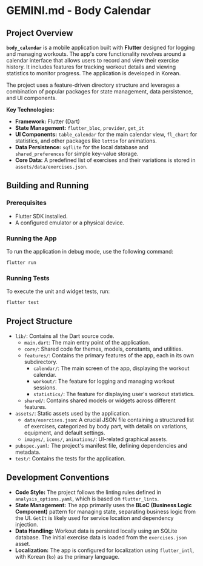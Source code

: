 # GEMINI.md - Body Calendar

## Project Overview

**`body_calendar`** is a mobile application built with **Flutter** designed for logging and managing workouts. The app's core functionality revolves around a calendar interface that allows users to record and view their exercise history. It includes features for tracking workout details and viewing statistics to monitor progress. The application is developed in Korean.

The project uses a feature-driven directory structure and leverages a combination of popular packages for state management, data persistence, and UI components.

**Key Technologies:**

*   **Framework:** Flutter (Dart)
*   **State Management:** `flutter_bloc`, `provider`, `get_it`
*   **UI Components:** `table_calendar` for the main calendar view, `fl_chart` for statistics, and other packages like `lottie` for animations.
*   **Data Persistence:** `sqflite` for the local database and `shared_preferences` for simple key-value storage.
*   **Core Data:** A predefined list of exercises and their variations is stored in `assets/data/exercises.json`.

## Building and Running

### Prerequisites

*   Flutter SDK installed.
*   A configured emulator or a physical device.

### Running the App

To run the application in debug mode, use the following command:

```bash
flutter run
```

### Running Tests

To execute the unit and widget tests, run:

```bash
flutter test
```

## Project Structure

*   `lib/`: Contains all the Dart source code.
    *   `main.dart`: The main entry point of the application.
    *   `core/`: Shared code for themes, models, constants, and utilities.
    *   `features/`: Contains the primary features of the app, each in its own subdirectory.
        *   `calendar/`: The main screen of the app, displaying the workout calendar.
        *   `workout/`: The feature for logging and managing workout sessions.
        *   `statistics/`: The feature for displaying user's workout statistics.
    *   `shared/`: Contains shared models or widgets across different features.
*   `assets/`: Static assets used by the application.
    *   `data/exercises.json`: A crucial JSON file containing a structured list of exercises, categorized by body part, with details on variations, equipment, and default settings.
    *   `images/`, `icons/`, `animations/`: UI-related graphical assets.
*   `pubspec.yaml`: The project's manifest file, defining dependencies and metadata.
*   `test/`: Contains the tests for the application.

## Development Conventions

*   **Code Style:** The project follows the linting rules defined in `analysis_options.yaml`, which is based on `flutter_lints`.
*   **State Management:** The app primarily uses the **BLoC (Business Logic Component)** pattern for managing state, separating business logic from the UI. `GetIt` is likely used for service location and dependency injection.
*   **Data Handling:** Workout data is persisted locally using an SQLite database. The initial exercise data is loaded from the `exercises.json` asset.
*   **Localization:** The app is configured for localization using `flutter_intl`, with Korean (`ko`) as the primary language.
